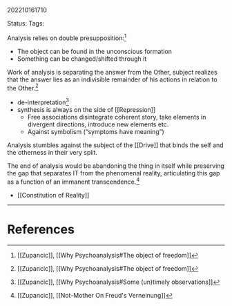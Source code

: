 202210161710

Status: 
Tags: 

Analysis relies on double presupposition:[^1]
* The object can be found in the unconscious formation
* Something can be changed/shifted through it

Work of analysis is separating the answer from the Other, subject realizes that the answer lies as an indivisible remainder of his actions in relation to the Other.[^1]
- de-interpretation[^2]
- synthesis is always on the side of [[Repression]]
	- Free associations disintegrate coherent story, take elements in divergent directions, introduce new elements etc. 
	* Against symbolism (“symptoms have meaning”)

Analysis stumbles against the subject of the [[Drive]] that binds the self and the otherness in their very split.

The end of analysis would be abandoning the thing in itself while preserving the gap that separates IT from the phenomenal reality, articulating this gap as a function of an immanent transcendence.[^3]
- [[Constitution of Reality]]

---
# References

[^1]: [[Zupancic]], [[Why Psychoanalysis#The object of freedom]]
[^2]: [[Zupancic]], [[Why Psychoanalysis#Some (un)timely observations]]
[^3]: [[Zupancic]], [[Not-Mother On Freud's Verneinung]]